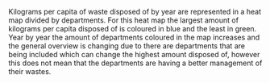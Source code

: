 Kilograms per capita of waste disposed of by year are represented in a heat map divided by departments. For this heat map the largest amount of kilograms per capita disposed of is coloured in blue and the least in green. Year by year the amount of departments coloured in the map increases and the general overview is changing due to there are departments that are being included which can change the highest amount disposed of, however this does not mean that the departments are having a better management of their wastes.